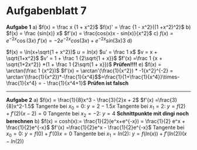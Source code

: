 # Aufgabenblatt 7
**Aufgabe 1**
a) $f(x) = \frac x {1 + x^2}$
$f(x)' = \frac {1 - x^2}{(1 +x^2)^2}$
b)
$f(x) = \frac {sin(x)} x$
$f'(x) = \frac{cos(x)x - sin(x)}{x^2}$
c)
$f(x) = e^{-2x}\cos(3x)$
$f'(x) = -2e^{-2x}cos(3x) + e^{-2x}sin(3x)3$
d)

$f(x) = \ln(x+\sqrt{1 + x^2})$
$u = ln(x)$ 
$u' = \frac 1 x$
$v = x + \sqrt{1+x^2}$
$v' = 1 + \frac 1 {2\sqrt{1 + x}}$
$f'(x) =\frac 1 {x + \sqrt{1+2x^2}} *(1 + \frac 1 {2\sqrt{1 + x}})$
**Prüfen!!!!**
e) $f(x) = \arctan(\frac 1 {x^2})$
$f'(x) = \arctan'(\frac{1}{x^2}) * -1{x^2}^{-2} = \arctan'(\frac{1}{x^2})*-\frac{1}{x^4}$$=\frac{1}{1+\frac{1}{x^4}}\times-\frac{1}{x^4} = - \frac{1}{x^4+1}$
**Prüfen ist falsch**

---
**Aufgabe 2**
a) $f(x) = \frac{1}{8}x^3 - \frac{3}{2}x + 2$
$f'(x) =\frac{3}{8}x^2-1.5$
Tangente bei $x_0 = 0$:
$y = 2- 1.5x$ 
Tangente bei $x_1 = 2$:
$y = f(2) + f'(2)(x-2) = 0$ 
Tangente bei $x_2 = -2$:
$y = 4$ 
**Schnittpunkte mit dingi noch berechnen**
b) $f(x) = cosh(x):= \frac{1}{2}(e^x+e^{-x}) = \frac{1}{2} e^x + \frac{1}{2}e^{-x}$
$f'(x) =\frac{1}{2}e^x - \frac{1}{2}e^{-x}$
Tangente bei $x_0 = 0$:
$y = f(0) + f'(0)x = 0$
Tangente bei $x_1 = ln(2)$:
$y = f(ln(x)) +f'(ln(2))(x-ln(2))$